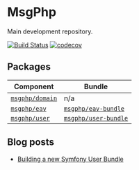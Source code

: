 # MsgPhp

Main development repository.

[![Build Status](https://travis-ci.org/msgphp/msgphp.svg?branch=master)](https://travis-ci.org/msgphp/msgphp) [![codecov](https://codecov.io/gh/msgphp/msgphp/branch/master/graph/badge.svg)](https://codecov.io/gh/msgphp/msgphp)

## Packages

Component | Bundle
--- | ---
[`msgphp/domain`](https://github.com/msgphp/domain) | n/a
[`msgphp/eav`](https://github.com/msgphp/eav) | [`msgphp/eav-bundle`](https://github.com/msgphp/eav-bundle)
[`msgphp/user`](https://github.com/msgphp/user) | [`msgphp/user-bundle`](https://github.com/msgphp/user-bundle)

## Blog posts

- [Building a new Symfony User Bundle](https://medium.com/@ro0NL/building-a-new-symfony-user-bundle-b4fe5a9d9d80)
